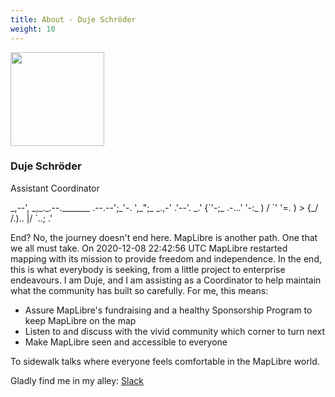 ```yaml
---
title: About - Duje Schröder
weight: 10
---
```


<div class="text-center mb-5">
    <img
        src="https://avatars.githubusercontent.com/u/23352538?v=4"
        width="150"
        class="rounded-circle mt-3"
    />
    <h3 class="m-3">Duje Schröder</h3>
    <p>Assistant Coordinator</p>
</div>

<div class="text-center">
   _,--',     _,_._.--._______
 .--.--';_'-. ',_";_      _.,-'
.'--'.  _.'    {`'-;_ .-...'
      '-:_      )  / `' '=.
        ) >     {_/     /.)..
        |/               `..; .'
</div>


End? No, the journey doesn't end here. MapLibre is another path. One that we
all must take. On 2020-12-08 22:42:56 UTC MapLibre restarted mapping with its
mission to provide freedom and independence. In the end, this is what everybody
is seeking, from a little project to enterprise endeavours. I am Duje, and I am
assisting as a Coordinator to help maintain what the community has built so
carefully. For me, this means:

- Assure MapLibre's fundraising and a healthy Sponsorship Program to keep
  MapLibre on the map
- Listen to and discuss with the vivid community which corner to turn next
- Make MapLibre seen and accessible to everyone

To sidewalk talks where everyone feels comfortable in the MapLibre world.

Gladly find me in my alley: <span><a
href="https://osmus.slack.com/team/U04EHNS1JKC">Slack</a></span>
